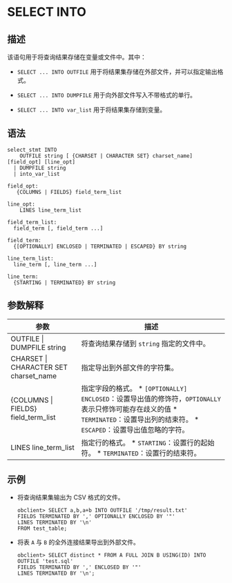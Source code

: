 SELECT INTO
================================



描述
-----------------------

该语句用于将查询结果存储在变量或文件中。其中：

* `SELECT ... INTO OUTFILE` 用于将结果集存储在外部文件，并可以指定输出格式。



* `SELECT ... INTO DUMPFILE` 用于向外部文件写入不带格式的单行。



* `SELECT ... INTO var_list` 用于将结果集存储到变量。






语法
-----------------------

```unknow
select_stmt INTO
    OUTFILE string [ {CHARSET | CHARACTER SET} charset_name] [field_opt] [line_opt]
  | DUMPFILE string
  | into_var_list

field_opt:
   {COLUMNS | FIELDS} field_term_list

line_opt:
    LINES line_term_list

field_term_list:
  field_term [, field_term ...]

field_term:
  {[OPTIONALLY] ENCLOSED | TERMINATED | ESCAPED} BY string

line_term_list:
  line_term [, line_term ...]

line_term:
  {STARTING | TERMINATED} BY string
```



参数解释
-------------------------



|                  参数                   |                                                                                                                                  描述                                                                                                                                  |
|---------------------------------------|----------------------------------------------------------------------------------------------------------------------------------------------------------------------------------------------------------------------------------------------------------------------|
| OUTFILE \| DUMPFILE string            | 将查询结果存储到 `string` 指定的文件中。                                                                                                                                                                                                                                            |
| CHARSET \| CHARACTER SET charset_name | 指定导出到外部文件的字符集。                                                                                                                                                                                                                                                       |
| {COLUMNS \| FIELDS} field_term_list   | 指定字段的格式。 * `[OPTIONALLY] ENCLOSED`：设置导出值的修饰符，`OPTIONALLY` 表示只修饰可能存在歧义的值   * `TERMINATED`：设置导出列的结束符。   * `ESCAPED`：设置导出值忽略的字符。    |
| LINES line_term_list                  | 指定行的格式。 * `STARTING`：设置行的起始符。   * `TERMINATED`：设置行的结束符。                                                                                                           |



示例
-----------------------

* 将查询结果集输出为 CSV 格式的文件。

  ```unknow
  obclient> SELECT a,b,a+b INTO OUTFILE '/tmp/result.txt'
  FIELDS TERMINATED BY ',' OPTIONALLY ENCLOSED BY '"'
  LINES TERMINATED BY '\n'
  FROM test_table;
  ```



* 将表 `A` 与 `B` 的全外连接结果导出到外部文件。

  ```unknow
  obclient> SELECT distinct * FROM A FULL JOIN B USING(ID) INTO OUTFILE 'test.sql' 
  FIELDS TERMINATED BY ',' ENCLOSED BY '"'
  LINES TERMINATED BY '\n';
  ```
